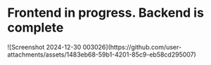 <h1>Frontend in progress. Backend is complete</h1>
![Screenshot 2024-12-30 003026](https://github.com/user-attachments/assets/1483eb68-59b1-4201-85c9-eb58cd295007)
